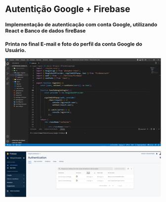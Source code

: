 # Autentição Google + Firebase

### Implementação de autenticação com conta Google, utilizando React e Banco de dados fireBase 
### Printa no final E-mail e foto do perfil da conta Google do Usuário. 
![](src/img/Gif%20Google.gif)

![](src/img/Firebase.png)